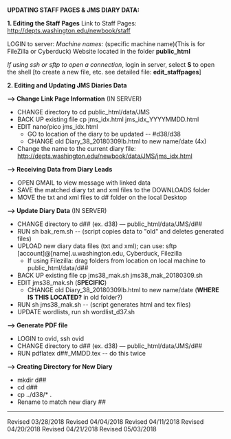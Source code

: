 **UPDATING STAFF PAGES & JMS DIARY DATA:**

**1. Editing the Staff Pages**
Link to Staff Pages: http://depts.washington.edu/newbook/staff

LOGIN to server:
*Machine names:*  (specific machine name)(This is for FileZilla or Cyberduck)
Website located in the folder **public_html**

*If using ssh or sftp to open a connection*, login in server, select **S** to open the shell
[to create a new file, etc. see detailed file: **edit_staffpages**]

**2. Editing and Updating JMS Diaries Data**

**--> Change Link Page Information**
(IN SERVER)
- CHANGE directory to cd public_html/data/JMS
- BACK UP existing file cp jms_idx.html jms_idx_YYYYMMDD.html
- EDIT nano/pico jms_idx.html
    - GO to location of the diary to be updated -- #d38/d38
    - CHANGE old Diary_38_20180309lb.html to new name/date (4x)
- Change the name to the current diary file: http://depts.washington.edu/newbook/data/JMS/jms_idx.html

**--> Receiving Data from Diary Leads**
- OPEN GMAIL to view message with linked data
- SAVE the matched diary txt and xml files to the DOWNLOADS folder
- MOVE the txt and xml files to d# folder on the local Desktop


**--> Update Diary Data**
(IN SERVER)
- CHANGE directory to d## (ex. d38) — public_html/data/JMS/d##
- RUN sh bak_rem.sh -- (script copies data to "old" and deletes generated files)
- UPLOAD new diary data files (txt and xml); can use: sftp [account]@[name].u.washington.edu, Cyberduck, Filezilla
  - If using Filezilla: drag folders from location on local machine to public_html/data/d##
- BACK UP existing file cp jms38_mak.sh jms38_mak_20180309.sh
- EDIT jms38_mak.sh (**SPECIFIC**)
    - CHANGE old Diary_38_20180309lb.html to new name/date (**WHERE IS THIS LOCATED?** in old folder?)
- RUN sh jms38_mak.sh -- (script generates html and tex files)
- UPDATE wordlists, run sh wordlist_d37.sh


**--> Generate PDF file**
- LOGIN to ovid, ssh ovid
- CHANGE directory to d## (ex. d38) — public_html/data/JMS/d##
- RUN pdflatex d##_MMDD.tex -- do this twice

**--> Creating Directory for New Diary**

- mkdir d##
- cd d##
- cp ../d38/* .
- Rename to match new diary ##


--------------------------------------------------------------------------------------------
Revised 03/28/2018
Revised 04/04/2018
Revised 04/11/2018
Revised 04/20/2018
Revised 04/21/2018
Revised 05/03/2018
